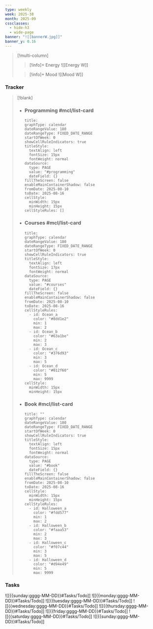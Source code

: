 ```yaml
---
type: weekly
week: 2025-38
month: 2025-09
cssclasses:
  - hide-h3
  - wide-page
banner: "![[bannerW.jpg]]"
banner_y: 0.16
---
```

> [!multi-column]
> 
>>[!info]+ Energy
>> ![[Energy W]]
>
>>[!info]+ Mood
>> ![[Mood W]]


### Tracker
> [!blank]
> - ### Programming #mcl/list-card
>   ```contributionGraph
>   title: 
>   graphType: calendar
>   dateRangeValue: 180
>   dateRangeType: FIXED_DATE_RANGE
>   startOfWeek: 0
>   showCellRuleIndicators: true
>   titleStyle:
>     textAlign: left
>     fontSize: 15px
>     fontWeight: normal
>   dataSource:
>     type: PAGE
>     value: "#programming"
>     dateField: {}
>   fillTheScreen: false
>   enableMainContainerShadow: false
>   fromDate: 2025-08-10
>   toDate: 2025-08-16
>   cellStyle:
>     minWidth: 15px
>     minHeight: 15px
>   cellStyleRules: []
>   ```
>
> - ### Courses #mcl/list-card
>   ```contributionGraph
>   title: 
>   graphType: calendar
>   dateRangeValue: 180
>   dateRangeType: FIXED_DATE_RANGE
>   startOfWeek: 0
>   showCellRuleIndicators: true
>   titleStyle:
>     textAlign: left
>     fontSize: 17px
>     fontWeight: normal
>   dataSource:
>     type: PAGE
>     value: "#courses"
>     dateField: {}
>   fillTheScreen: false
>   enableMainContainerShadow: false
>   fromDate: 2025-08-10
>   toDate: 2025-08-16
>   cellStyleRules:
>     - id: Ocean_a
>       color: "#8dd1e2"
>       min: 1
>       max: 2
>     - id: Ocean_b
>       color: "#63a1be"
>       min: 2
>       max: 3
>     - id: Ocean_c
>       color: "#376d93"
>       min: 3
>       max: 5
>     - id: Ocean_d
>       color: "#012f60"
>       min: 5
>       max: 9999
>   cellStyle:
>     minWidth: 15px
>     minHeight: 15px
>   ```
>
> - ### Book #mcl/list-card
>   ```contributionGraph
>   title: ""
>   graphType: calendar
>   dateRangeValue: 180
>   dateRangeType: FIXED_DATE_RANGE
>   startOfWeek: 0
>   showCellRuleIndicators: true
>   titleStyle:
>     textAlign: left
>     fontSize: 15px
>     fontWeight: normal
>   dataSource:
>     type: PAGE
>     value: "#book"
>     dateField: {}
>   fillTheScreen: false
>   enableMainContainerShadow: false
>   fromDate: 2025-08-10
>   toDate: 2025-08-16
>   cellStyle:
>     minWidth: 15px
>     minHeight: 15px
>   cellStyleRules:
>     - id: Halloween_a
>       color: "#fdd577"
>       min: 1
>       max: 2
>     - id: Halloween_b
>       color: "#faaa53"
>       min: 2
>       max: 3
>     - id: Halloween_c
>       color: "#f07c44"
>       min: 3
>       max: 5
>     - id: Halloween_d
>       color: "#d94e49"
>       min: 5
>       max: 9999
>   ```

### Tasks
![[{{sunday:gggg-MM-DD}}#Tasks/Todo]]
![[{{monday:gggg-MM-DD}}#Tasks/Todo]]
![[{{tuesday:gggg-MM-DD}}#Tasks/Todo]]
![[{{wednesday:gggg-MM-DD}}#Tasks/Todo]]
![[{{thursday:gggg-MM-DD}}#Tasks/Todo]]
![[{{friday:gggg-MM-DD}}#Tasks/Todo]]
![[{{saturday:gggg-MM-DD}}#Tasks/Todo]]
![[{{sunday:gggg-MM-DD}}#Tasks/Todo]]


